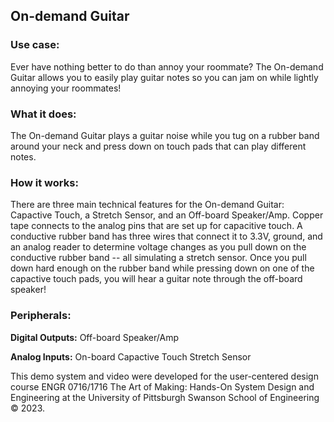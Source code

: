 ## On-demand Guitar

### Use case: 

Ever have nothing better to do than annoy your roommate? The On-demand Guitar allows you to easily play guitar notes so you can jam on while lightly annoying your roommates!

### What it does: 

The On-demand Guitar plays a guitar noise while you tug on a rubber band around your neck and press down on touch pads that can play different notes.

### How it works:

There are three main technical features for the On-demand Guitar: Capactive Touch, a Stretch Sensor, and an Off-board Speaker/Amp. Copper tape connects to the analog pins that are set up for capacitive touch. A conductive rubber band has three wires that connect it to 3.3V, ground, and an analog reader to determine voltage changes as you pull down on the conductive rubber band -- all simulating a stretch sensor. Once you pull down hard enough on the rubber band while pressing down on one of the capactive touch pads, you will hear a guitar note through the off-board speaker!

### Peripherals:

**Digital Outputs:**
Off-board Speaker/Amp

**Analog Inputs:**
On-board Capactive Touch
Stretch Sensor

This demo system and video were developed for the user-centered design course ENGR 0716/1716 The Art of Making: Hands-On System Design and Engineering at the University of Pittsburgh Swanson School of Engineering © 2023.


